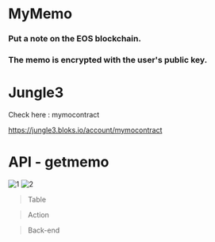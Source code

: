 MyMemo
=======
### Put a note on the EOS blockchain.

### The memo is encrypted with the user's public key.

Jungle3
=====
Check here : mymocontract

https://jungle3.bloks.io/account/mymocontract

API - getmemo
============

![1](https://user-images.githubusercontent.com/72970043/100400912-5049a580-309b-11eb-9cdf-ba0e00b9d503.PNG)
![2](https://user-images.githubusercontent.com/72970043/100400927-55a6f000-309b-11eb-9d8a-e9747c449fba.PNG)



>Table
  
>Action

>Back-end

